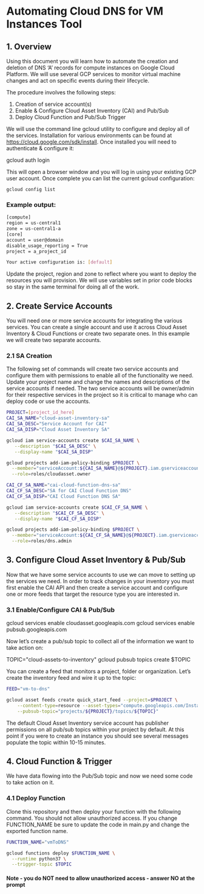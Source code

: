 # Automating Cloud DNS for VM Instances Tool

## 1. Overview
Using this document you will learn how to automate the creation and deletion of DNS ‘A’ records for compute instances on Google Cloud Platform.  We will use several GCP services to monitor virtual machine changes and act on specific events during their lifecycle. 

The procedure involves the following steps:

1. Creation of service account(s)
2. Enable & Configure Cloud Asset Inventory (CAI) and Pub/Sub
3. Deploy Cloud Function and Pub/Sub Trigger

We will use the command line gcloud utility to configure and deploy all of the services. Installation for various environments can be found at https://cloud.google.com/sdk/install. Once installed you will need to authenticate & configure it:

gcloud auth login

This will open a browser window and you will log in using your existing GCP user account. Once complete you can list the current gcloud configuration:

```
gcloud config list
```

### Example output:

```bash
[compute]
region = us-central1
zone = us-central1-a
[core]
account = user@domain
disable_usage_reporting = True
project = a_project_id

Your active configuration is: [default]
```	

Update the project, region and zone to reflect where you want to deploy the resources you will provision. We will use variables set in prior code blocks so stay in the same terminal for doing all of the work.

## 2. Create Service Accounts
You will need one or more service accounts for integrating the various services. You can create a single account and use it across Cloud Asset Inventory & Cloud Functions or create two separate ones. In this example we will create two separate accounts.

### 2.1 SA Creation
The following set of commands will create two service accounts and configure them with permissions to enable all of the functionality we need. Update your project name and change the names and descriptions of the service accounts if needed.
The two service accounts will be owner/admin for their respective services in the project so it is critical to manage who can deploy code or use the accounts.

```bash
PROJECT=[project_id_here]
CAI_SA_NAME="cloud-asset-inventory-sa"
CAI_SA_DESC="Service Account for CAI"
CAI_SA_DISP="Cloud Asset Inventory SA"

gcloud iam service-accounts create $CAI_SA_NAME \
   --description "$CAI_SA_DESC" \
   --display-name "$CAI_SA_DISP"

gcloud projects add-iam-policy-binding $PROJECT \
  --member="serviceAccount:${CAI_SA_NAME}@${PROJECT}.iam.gserviceaccount.com" \
  --role=roles/cloudasset.owner

CAI_CF_SA_NAME="cai-cloud-function-dns-sa"
CAI_CF_SA_DESC="SA for CAI Cloud Function DNS"
CAI_CF_SA_DISP="CAI Cloud Function DNS SA"

gcloud iam service-accounts create $CAI_CF_SA_NAME \
   --description "$CAI_CF_SA_DESC" \
   --display-name "$CAI_CF_SA_DISP"

gcloud projects add-iam-policy-binding $PROJECT \
  --member="serviceAccount:${CAI_CF_SA_NAME}@${PROJECT}.iam.gserviceaccount.com" \
  --role=roles/dns.admin
```

## 3. Configure Cloud Asset Inventory & Pub/Sub
Now that we have some service accounts to use we can move to setting up the services we need. In order to track changes in your inventory you must first enable the CAI API and then create a service account and  configure one or more feeds that target the resource type you are interested in.

### 3.1 Enable/Configure CAI & Pub/Sub

gcloud services enable cloudasset.googleapis.com
gcloud services enable pubsub.googleapis.com

Now let’s create a pub/sub topic to collect all of the information we want to take action on:

TOPIC="cloud-assets-to-inventory"
gcloud pubsub topics create $TOPIC
	
You can create a feed that monitors a project, folder or organization. Let’s create the inventory feed and wire it up to the topic:

```bash
FEED="vm-to-dns"

gcloud asset feeds create quick_start_feed --project=$PROJECT \
	--content-type=resource --asset-types="compute.googleapis.com/Instance" \
	--pubsub-topic="projects/${PROJECT}/topics/${TOPIC}"
```

The default Cloud Asset Inventory service account has publisher permissions on all pub/sub topics within your project by default. At this point if you were to create an instance you should see several messages populate the topic within 10-15 minutes.

## 4. Cloud Function & Trigger
We have data flowing into the Pub/Sub topic and now we need some code to take action on it. 

### 4.1 Deploy Function
Clone this repository and then deploy your function with the following command. You should not allow unauthorized access. If you change FUNCTION_NAME be sure to update the code in main.py and change the exported function name.

```bash
FUNCTION_NAME="vmToDNS"

gcloud functions deploy $FUNCTION_NAME \
  --runtime python37 \
  --trigger-topic $TOPIC
```

#### Note - you do NOT need to allow unauthorized access - answer NO at the prompt
